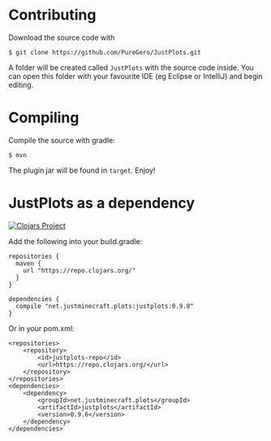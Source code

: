 Contributing
==========
Download the source code with

    $ git clone https://github.com/PureGero/JustPlots.git

A folder will be created called `JustPlots` with the source code inside. You can
open this folder with your favourite IDE (eg Eclipse or IntelliJ) and begin
editing.

Compiling
=========
Compile the source with gradle:

    $ mvn

The plugin jar will be found in `target`. Enjoy!

JustPlots as a dependency
=========================
[![Clojars Project](https://img.shields.io/clojars/v/net.justminecraft.plots/justplots.svg)](https://clojars.org/net.justminecraft.plots/justplots)

Add the following into your build.gradle:

```
repositories {
  maven {
    url "https://repo.clojars.org/"
  }
}

dependencies {
  compile "net.justminecraft.plots:justplots:0.9.8"
}
```

Or in your pom.xml:

```
<repositories>
    <repository>
        <id>justplots-repo</id>
        <url>https://repo.clojars.org/</url>
    </repository>
</repositories>
<dependencies>
    <dependency>
        <groupId>net.justminecraft.plots</groupId>
        <artifactId>justplots</artifactId>
        <version>0.9.6</version>
    </dependency>
</dependencies>
```